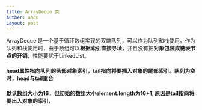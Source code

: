 ```yaml
---
title: ArrayDeque 类
Auther: ahou
Layout: post
---
```


ArrayDeque 是一个基于循环数组实现的双端队列，可以作为队列和栈使用，作为队列和栈使用时，由于数组可以**根据索引直接寻址**，并且没有把**对象包装成链表节点的开销**，性能要优于LinkedList。

#### head属性指向队列的头部对象索引，tail指向将要插入对象的尾部索引。队列为空时，head与tail重合

#### 默认数组大小为16，但初始的数组大小element.length为16+1, 原因是tail指向将要出入对象的索引，

